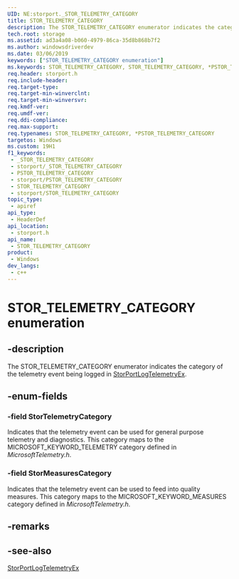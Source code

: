 ```yaml
---
UID: NE:storport._STOR_TELEMETRY_CATEGORY
title: STOR_TELEMETRY_CATEGORY
description: The STOR_TELEMETRY_CATEGORY enumerator indicates the category of the telemetry event being logged in StorPortLogTelemetryEx.
tech.root: storage
ms.assetid: ad3a4a08-b060-4979-86ca-35d8b868b7f2
ms.author: windowsdriverdev
ms.date: 03/06/2019
keywords: ["STOR_TELEMETRY_CATEGORY enumeration"]
ms.keywords: STOR_TELEMETRY_CATEGORY, STOR_TELEMETRY_CATEGORY, *PSTOR_TELEMETRY_CATEGORY, StorPortLogTelemetryEx, STORPORT_TELEMETRY_EVENT
req.header: storport.h
req.include-header: 
req.target-type: 
req.target-min-winverclnt: 
req.target-min-winversvr: 
req.kmdf-ver: 
req.umdf-ver: 
req.ddi-compliance: 
req.max-support: 
req.typenames: STOR_TELEMETRY_CATEGORY, *PSTOR_TELEMETRY_CATEGORY
targetos: Windows
ms.custom: 19H1
f1_keywords:
 - _STOR_TELEMETRY_CATEGORY
 - storport/_STOR_TELEMETRY_CATEGORY
 - PSTOR_TELEMETRY_CATEGORY
 - storport/PSTOR_TELEMETRY_CATEGORY
 - STOR_TELEMETRY_CATEGORY
 - storport/STOR_TELEMETRY_CATEGORY
topic_type:
 - apiref
api_type:
 - HeaderDef
api_location:
 - storport.h
api_name:
 - STOR_TELEMETRY_CATEGORY
product:
 - Windows
dev_langs:
 - c++
---
```


# STOR_TELEMETRY_CATEGORY enumeration


## -description

The STOR_TELEMETRY_CATEGORY enumerator indicates the category of the telemetry event being logged in [StorPortLogTelemetryEx](nf-storport-storportlogtelemetryex.md).

## -enum-fields

### -field StorTelemetryCategory

Indicates that the telemetry event can be used for general purpose telemetry and diagnostics. This category maps to the MICROSOFT_KEYWORD_TELEMETRY category defined in *MicrosoftTelemetry.h*.

### -field StorMeasuresCategory

Indicates that the telemetry event can be used to feed into quality measures. This category maps to the MICROSOFT_KEYWORD_MEASURES category defined in *MicrosoftTelemetry.h*.

## -remarks

## -see-also

[StorPortLogTelemetryEx](nf-storport-storportlogtelemetryex.md)

